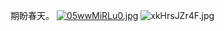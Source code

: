 期盼春天。
[![05wwMiRLu0.jpg](https://picshack.net/ib/05wwMiRLu0.jpg)](https://cdn.jsdelivr.net/gh/JIALIKEMENG/picx-images-hosting@master/551.2xz3pmt6toq0.webp)
![xkHrsJZr4F.jpg](https://picshack.net/ib/xkHrsJZr4F.jpg)